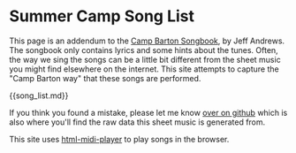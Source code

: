 # Summer Camp Song List

This page is an addendum to the [Camp Barton Songbook](./songbook.pdf), by
Jeff Andrews.  The songbook only contains lyrics and some hints about the
tunes.  Often, the way we sing the songs can be a little bit different from
the sheet music you might find elsewhere on the internet.  This site attempts
to capture the "Camp Barton way" that these songs are performed.

{{song_list.md}}

If you think you found a mistake, please let me know
[over on github](https://github.com/pbaughman/songbook) which is also where
you'll find the raw data this sheet music is generated from.

This site uses [html-midi-player](https://github.com/cifkao/html-midi-player)
to play songs in the browser.

